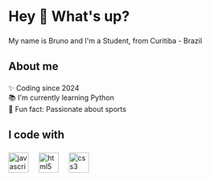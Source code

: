 <h1 align="left">Hey 👋 What's up?</h1>

###

<p align="left">My name is Bruno and I'm a Student, from Curitiba - Brazil</p>

###

<h2 align="left">About me</h2>

###

<p align="left">✨ Coding since 2024<br>📚 I'm currently learning Python<br>🎲 Fun fact: Passionate about sports</p>

###

<h2 align="left">I code with</h2>

###

<div align="left">
  <img src="https://cdn.jsdelivr.net/gh/devicons/devicon/icons/javascript/javascript-original.svg" height="40" alt="javascript logo"  />
  <img width="12" />
  <img src="https://cdn.jsdelivr.net/gh/devicons/devicon/icons/html5/html5-original.svg" height="40" alt="html5 logo"  />
  <img width="12" />
  <img src="https://cdn.jsdelivr.net/gh/devicons/devicon/icons/css3/css3-original.svg" height="40" alt="css3 logo"  />
</div>

###
